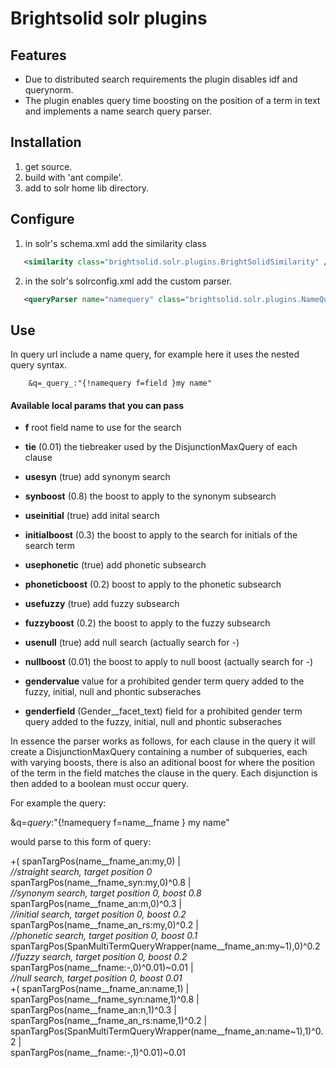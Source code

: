 # Brightsolid solr plugins

## Features
* Due to distributed search requirements the plugin disables idf and querynorm.
* The plugin enables query time boosting on the position of a term in text and implements a name search query parser.


## Installation
1. get source.
2. build with 'ant compile'.
3. add to solr home lib directory.

## Configure 
1. in solr's schema.xml add the similarity class

```xml
   <similarity class="brightsolid.solr.plugins.BrightSolidSimilarity" />
```

2. in the solr's solrconfig.xml add the custom parser.

```xml
   <queryParser name="namequery" class="brightsolid.solr.plugins.NameQueryPlugin"/>
```

## Use 
In query url include a name query, for example here it uses the nested query syntax.

```
	&q=_query_:"{!namequery f=field }my name"
```	
#### Available local params that you can pass
* **f**  root field name to use for the search 
* **tie** (0.01) the tiebreaker used by the DisjunctionMaxQuery of each clause

* **usesyn** (true) add synonym search
* **synboost** (0.8) the boost to apply to the synonym subsearch
* **useinitial** (true) add inital search
* **initialboost** (0.3) the boost to apply to the search for initials of the search term
* **usephonetic** (true) add phonetic subsearch
* **phoneticboost** (0.2) boost to apply to the phonetic subsearch
* **usefuzzy** (true) add fuzzy subsearch
* **fuzzyboost** (0.2) the boost to apply to the fuzzy subsearch
* **usenull** (true) add null search (actually search for -)
* **nullboost** (0.01) the boost to apply to null boost (actually search for -)
* **gendervalue** value for a prohibited gender term query added to the fuzzy, initial, null and phontic subseraches
* **genderfield** (Gender__facet_text) field for a prohibited gender term query added to the fuzzy, initial, null and phontic subseraches

In essence the parser works as follows, for each clause in the query it will create a DisjunctionMaxQuery containing a number of subqueries, each with varying boosts,
there is also an aditional boost for where the position of the term in the field matches the clause in the query. Each disjunction is then added to a boolean must occur query. 

For example the query:

&q=_query_:"{!namequery f=name__fname } my name"

would parse to this form of query:


 +( spanTargPos(name__fname_an:my,0) |<br/>  _//straight search, target position 0_ <br/>
	spanTargPos(name__fname_syn:my,0)^0.8 | <br/>_//synonym search, target position 0, boost 0.8_ <br/>
	spanTargPos(name__fname_an:m,0)^0.3 |<br/> _//initial search, target position 0, boost 0.2_ <br/>
	spanTargPos(name__fname_an_rs:my,0)^0.2 |<br/> _//phonetic search, target position 0, boost 0.1_ <br/>
	spanTargPos(SpanMultiTermQueryWrapper(name__fname_an:my~1),0)^0.2<br/> _//fuzzy search, target position 0, boost 0.2_  <br/>
	spanTargPos(name__fname:-,0)^0.01)~0.01 | <br/> _//null search, target position 0, boost 0.01_ <br/>
 +( spanTargPos(name__fname_an:name,1) | <br/>
	spanTargPos(name__fname_syn:name,1)^0.8 | <br/>
	spanTargPos(name__fname_an:n,1)^0.3 | <br/>
	spanTargPos(name__fname_an_rs:name,1)^0.2 | <br/>
	spanTargPos(SpanMultiTermQueryWrapper(name__fname_an:name~1),1)^0.2 | <br/>
	spanTargPos(name__fname:-,1)^0.01)~0.01 <br/>


